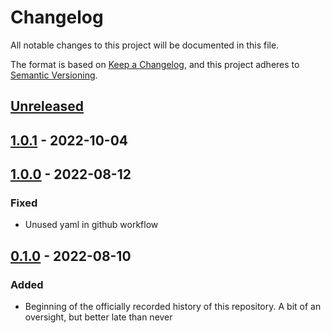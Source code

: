# Changelog

All notable changes to this project will be documented in this file.

The format is based on [Keep a Changelog](https://keepachangelog.com/en/1.0.0/),
and this project adheres to [Semantic Versioning](https://semver.org/spec/v2.0.0.html).

<!--
Types of Changes:
 - `Added` for new features.
 - `Changed` for changes in existing functionality.
 - `Deprecated` for soon-to-be removed features.
 - `Removed` for now removed features.
 - `Fixed` for any bug fixes.
 - `Security` in case of vulnerabilities.
-->

## [Unreleased]

## [1.0.1] - 2022-10-04

## [1.0.0] - 2022-08-12

### Fixed

-   Unused yaml in github workflow

## [0.1.0] - 2022-08-10

### Added

-   Beginning of the officially recorded history of this repository. A bit of an oversight, but better late than never

[Unreleased]: https://github.com/KnightHacks/knighthacks_users/compare/1.0.1...HEAD

[1.0.1]: https://github.com/KnightHacks/knighthacks_users/compare/1.0.0...1.0.1

[1.0.0]: https://github.com/KnightHacks/knighthacks_users/compare/0.1.0...1.0.0

[0.1.0]: https://github.com/KnightHacks/knighthacks_users/compare/c3f06c750c0a74853b9734f819c573b671859df6...0.1.0
